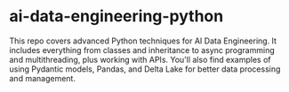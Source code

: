# ai-data-engineering-python
This repo covers advanced Python techniques for AI Data Engineering. It includes everything from classes and inheritance to async programming and multithreading, plus working with APIs. You'll also find examples of using Pydantic models, Pandas, and Delta Lake for better data processing and management.
